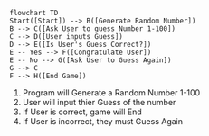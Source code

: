 ```mermaid
flowchart TD
Start([Start]) --> B([Generate Random Number])
B --> C([Ask User to guess Number 1-100])
C --> D([User inputs Guess])
D --> E([Is User's Guess Correct?])
E -- Yes --> F([Congratulate User])
E -- No --> G([Ask User to Guess Again])
G --> C
F --> H([End Game])
```

1. Program will Generate a Random Number 1-100
2. User will input thier Guess of the number
3. If User is correct, game will End
4. If User is incorrect, they must Guess Again

